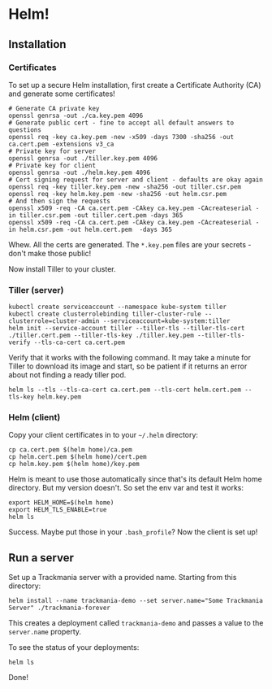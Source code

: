# Helm!

## Installation

### Certificates
To set up a secure Helm installation, first create a Certificate Authority (CA) and
generate some certificates!

```
# Generate CA private key
openssl genrsa -out ./ca.key.pem 4096
# Generate public cert - fine to accept all default answers to questions
openssl req -key ca.key.pem -new -x509 -days 7300 -sha256 -out ca.cert.pem -extensions v3_ca
# Private key for server
openssl genrsa -out ./tiller.key.pem 4096
# Private key for client
openssl genrsa -out ./helm.key.pem 4096
# Cert signing request for server and client - defaults are okay again
openssl req -key tiller.key.pem -new -sha256 -out tiller.csr.pem
openssl req -key helm.key.pem -new -sha256 -out helm.csr.pem
# And then sign the requests
openssl x509 -req -CA ca.cert.pem -CAkey ca.key.pem -CAcreateserial -in tiller.csr.pem -out tiller.cert.pem -days 365
openssl x509 -req -CA ca.cert.pem -CAkey ca.key.pem -CAcreateserial -in helm.csr.pem -out helm.cert.pem  -days 365
```

Whew. All the certs are generated. The `*.key.pem` files are your secrets - don't
make those public!

Now install Tiller to your cluster.

### Tiller (server)

```
kubectl create serviceaccount --namespace kube-system tiller
kubectl create clusterrolebinding tiller-cluster-rule --clusterrole=cluster-admin --serviceaccount=kube-system:tiller
helm init --service-account tiller --tiller-tls --tiller-tls-cert ./tiller.cert.pem --tiller-tls-key ./tiller.key.pem --tiller-tls-verify --tls-ca-cert ca.cert.pem
```

Verify that it works with the following command. It may take a minute for Tiller to
download its image and start, so be patient if it returns an error about not finding
a ready tiller pod.

```
helm ls --tls --tls-ca-cert ca.cert.pem --tls-cert helm.cert.pem --tls-key helm.key.pem
```

### Helm (client)

Copy your client certificates in to your `~/.helm` directory:

```
cp ca.cert.pem $(helm home)/ca.pem
cp helm.cert.pem $(helm home)/cert.pem
cp helm.key.pem $(helm home)/key.pem
```

Helm is meant to use those automatically since that's its default Helm home directory.
But my version doesn't. So set the env var and test it works:

```
export HELM_HOME=$(helm home)
export HELM_TLS_ENABLE=true
helm ls
```

Success. Maybe put those in your `.bash_profile`? Now the client is set up!

## Run a server

Set up a Trackmania server with a provided name. Starting from this directory:

```
helm install --name trackmania-demo --set server.name="Some Trackmania Server" ./trackmania-forever
```

This creates a deployment called `trackmania-demo` and passes a value to the 
`server.name` property.

To see the status of your deployments:

```
helm ls
```

Done!
